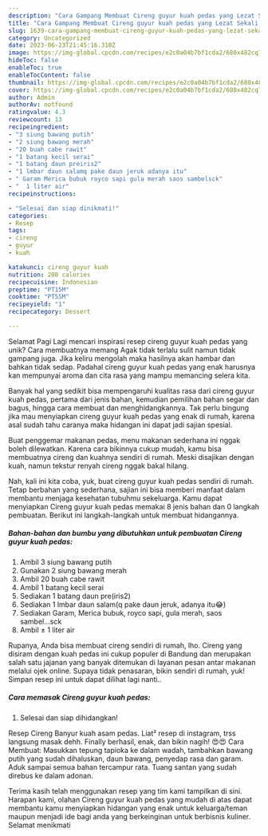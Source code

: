 ```yaml
---
description: "Cara Gampang Membuat Cireng guyur kuah pedas yang Lezat Sekali, Lezat"
title: "Cara Gampang Membuat Cireng guyur kuah pedas yang Lezat Sekali, Lezat"
slug: 1639-cara-gampang-membuat-cireng-guyur-kuah-pedas-yang-lezat-sekali-lezat
category: Uncategorized
date: 2023-06-23T21:45:16.310Z
image: https://img-global.cpcdn.com/recipes/e2c0a04b7bf1cda2/680x482cq70/cireng-guyur-kuah-pedas-foto-resep-utama.jpg
hideToc: false
enableToc: true
enableTocContent: false
thumbnail: https://img-global.cpcdn.com/recipes/e2c0a04b7bf1cda2/680x482cq70/cireng-guyur-kuah-pedas-foto-resep-utama.jpg
cover: https://img-global.cpcdn.com/recipes/e2c0a04b7bf1cda2/680x482cq70/cireng-guyur-kuah-pedas-foto-resep-utama.jpg
author: Admin
authorAv: notfound
ratingvalue: 4.3
reviewcount: 13
recipeingredient:
- "3 siung bawang putih"
- "2 siung bawang merah"
- "20 buah cabe rawit"
- "1 batang kecil serai"
- "1 batang daun preiris2"
- "1 lmbar daun salamq pake daun jeruk adanya itu"
- " Garam Merica bubuk royco sapi gula merah saos sambelsck"
- "  1 liter air"
recipeinstructions:

- "Selesai dan siap dinikmati!"
categories:
- Resep
tags:
- cireng
- guyur
- kuah

katakunci: cireng guyur kuah 
nutrition: 208 calories
recipecuisine: Indonesian
preptime: "PT15M"
cooktime: "PT55M"
recipeyield: "1"
recipecategory: Dessert

---
```



Selamat Pagi Lagi mencari inspirasi resep cireng guyur kuah pedas yang unik? Cara membuatnya memang Agak tidak terlalu sulit namun tidak gampang juga. Jika keliru mengolah maka hasilnya akan hambar dan bahkan tidak sedap. Padahal cireng guyur kuah pedas yang enak harusnya kan mempunyai aroma dan cita rasa yang mampu memancing selera kita.


Banyak hal yang sedikit bisa mempengaruhi kualitas rasa dari cireng guyur kuah pedas, pertama dari jenis bahan, kemudian pemilihan bahan segar dan bagus, hingga cara membuat dan menghidangkannya. Tak perlu bingung jika mau menyiapkan cireng guyur kuah pedas yang enak di rumah, karena asal sudah tahu caranya maka hidangan ini dapat jadi sajian spesial.

Buat penggemar makanan pedas, menu makanan sederhana ini nggak boleh dilewatkan. Karena cara bikinnya cukup mudah, kamu bisa membuatnya cireng dan kuahnya sendiri di rumah. Meski disajikan dengan kuah, namun tekstur renyah cireng nggak bakal hilang.


Nah, kali ini kita coba, yuk, buat cireng guyur kuah pedas sendiri di rumah. Tetap berbahan yang sederhana, sajian ini bisa memberi manfaat dalam membantu menjaga kesehatan tubuhmu sekeluarga. Kamu dapat menyiapkan Cireng guyur kuah pedas memakai 8 jenis bahan dan 0 langkah pembuatan. Berikut ini langkah-langkah untuk membuat hidangannya.

<!--inarticleads1-->

##### Bahan-bahan dan bumbu yang dibutuhkan untuk pembuatan Cireng guyur kuah pedas:

1. Ambil 3 siung bawang putih
1. Gunakan 2 siung bawang merah
1. Ambil 20 buah cabe rawit
1. Ambil 1 batang kecil serai
1. Sediakan 1 batang daun pre(iris2)
1. Sediakan 1 lmbar daun salam(q pake daun jeruk, adanya itu😂)
1. Sediakan  Garam, Merica bubuk, royco sapi, gula merah, saos sambel...sck
1. Ambil  ± 1 liter air


Rupanya, Anda bisa membuat cireng sendiri di rumah, lho. Cireng yang disiram dengan kuah pedas ini cukup populer di Bandung dan merupakan salah satu jajanan yang banyak ditemukan di layanan pesan antar makanan melalui ojek online. Supaya tidak penasaran, bikin sendiri di rumah, yuk! Simpan resep ini untuk dapat dilihat lagi nanti.. 

<!--inarticleads2-->

##### Cara memasak Cireng guyur kuah pedas:


1. Selesai dan siap dihidangkan!

Resep Cireng Banyur kuah asam pedas. Liat² resep di instagram, trss langsung masak dehh. Finally berhasil, enak, dan bikin nagih! 😍😍 Cara Membuat: Masukkan tepung tapioka ke dalam wadah, tambahkan bawang putih yang sudah dihaluskan, daun bawang, penyedap rasa dan garam. Aduk sampai semua bahan tercampur rata. Tuang santan yang sudah direbus ke dalam adonan. 

Terima kasih telah menggunakan resep yang tim kami tampilkan di sini. Harapan kami, olahan Cireng guyur kuah pedas yang mudah di atas dapat membantu kamu menyiapkan hidangan yang enak untuk keluarga/teman maupun menjadi ide bagi anda yang berkeinginan untuk berbisnis kuliner. Selamat menikmati
